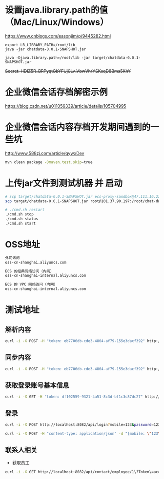 
# 设置java.library.path的值（Mac/Linux/Windows）
https://www.cnblogs.com/easonjim/p/9445282.html
```
export LB_LIBRARY_PATH=/root/lib
java -jar chatdata-0.0.1-SNAPSHOT.jar

java -Djava.library.path=/root/lib -jar target/chatdata-0.0.1-SNAPSHOT.jar

```

~~Secret: HDIZ5R_BRPyqtGbYFUj0Lv_VbwVhrYSKxqD8Bms5KhY~~ 


# 企业微信会话存档解密示例
https://blog.csdn.net/u011056339/article/details/105704995

# 企业微信会话内容存档开发期间遇到的一些坑
http://www.588zj.com/article/qywxDev


```bash
mvn clean package -Dmaven.test.skip=true 
```

# 上传jar文件到测试机器 并 启动
```bash
# scp target/chatdata-0.0.1-SNAPSHOT.jar ecs-proxy-sandbox@47.111.16.230:/home/ecs-proxy-sandbox/
scp target/chatdata-0.0.1-SNAPSHOT.jar root@101.37.90.197:/root/chat-data/

# ./cmd.sh restart
./cmd.sh stop
./cmd.sh status
./cmd.sh start  

```

# OSS地址
```bash
外网访问  
oss-cn-shanghai.aliyuncs.com

ECS 的经典网络访问（内网）  
oss-cn-shanghai-internal.aliyuncs.com

ECS 的 VPC 网络访问（内网）  
oss-cn-shanghai-internal.aliyuncs.com

```



# 测试地址

## 解析内容
```bash
curl -i -X POST -H "token: eb7706db-cde3-4804-af79-155e3dacf392" http://localhost:8082/api/wework/msg/parse
```

## 同步内容
```bash
curl -i -X POST -H "token: eb7706db-cde3-4804-af79-155e3dacf392" http://localhost:8082/api/wework/msg/sync
```

## 获取登录账号基本信息
```bash
curl -i -X GET -H "token: df102559-9321-4a51-8c3d-bf1c3c87dc27" http://localhost:8082/api/qc/wework/account/basic
```

## 登录

```bash
curl -i -X POST http://localhost:8082/api/login?mobile=123&password=123

curl -i -X POST -H "content-type: application/json" -d "{mobile: \"123\",password: \"123\"}" http://localhost:8082/api/login
```


## 联系人相关

- 获取员工

```bash
curl -i -X GET http://localhost:8082/api/contact/employee/1\?Token\=account-1234-token
```
